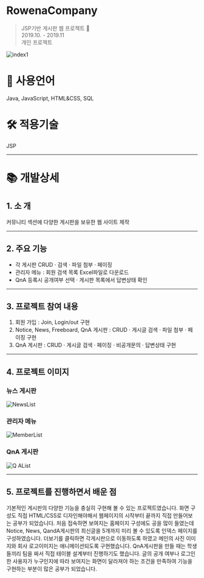 # RowenaCompany

> JSP기반 게시판 웹 프로젝트 🌊 <br>
> 2019.10. - 2019.11 <br>
> 개인 프로젝트 <br>

![index1](https://user-images.githubusercontent.com/45545999/95304153-25bf4580-08bf-11eb-86a5-e9f8d06ae4cd.png)

# 📝 사용언어

Java, JavaScript, HTML&CSS, SQL

# 🛠 적용기술

JSP

---

# 📚 개발상세

## 1. 소 개

커뮤니티 섹션에 다양한 게시판을 보유한 웹 사이트 제작

---

## 2. 주요 기능

- 각 게시판 CRUD · 검색 · 파일 첨부 · 페이징
- 관리자 메뉴 : 회원 검색 목록 Excel파일로 다운로드 
- QnA 등록시 공개여부 선택 · 게시판 목록에서 답변상태 확인
---

## 3. 프로젝트 참여 내용

1. 회원 가입 : Join, Login/out 구현
2. Notice, News, Freeboard, QnA 게시판 : CRUD · 게시글 검색 · 파일 첨부 · 페이징 구현
3. QnA 게시판 : CRUD · 게시글 검색 · 페이징 · 비공개문의 · 답변상태 구현

---

## 4. 프로젝트 이미지

### 뉴스 게시판
![NewsList](https://user-images.githubusercontent.com/45545999/95304167-2a83f980-08bf-11eb-9309-40cfd15a95c7.png)
### 관리자 메뉴
![MemberList](https://user-images.githubusercontent.com/45545999/95304164-29eb6300-08bf-11eb-878f-3c4d0013079b.png)
### QnA 게시판
![Q AList](https://user-images.githubusercontent.com/45545999/95304169-2b1c9000-08bf-11eb-99c9-2e7873f27912.png)

---

## 5. 프로젝트를 진행하면서 배운 점

기본적인 게시판의 다양한 기능을 충실히 구현해 볼 수 있는 프로젝트였습니다. 화면 구성도 직접 HTML/CSS로 디자인해야해서 웹페이지의 시작부터 끝까지 직접 만들어보는 공부가 되었습니다. 처음 접속하면 보여지는 홈페이지 구성에도 공을 많이 들였는데 Notice, News, QandA게시판의 최신글을 5개까지 미리 볼 수 있도록 인덱스 페이지를 구성하였습니다. 더보기를 클릭하면 각게시판으로 이동하도록 하였고 메인의 사진 이미지와 회사 로고이미지는 애니메이션되도록 구현했습니다. QnA게시판을 만들 때는 학생들끼리 팀을 짜서 직접 테이블 설계부터 진행하기도 했습니다. 글의 공개 여부나 로그인한 사용자가 누구인지에 따라 보여지는 화면이 달라져야 하는 조건을 만족하여 기능을 구현하는 부분이 많은 공부가 되었습니다.


